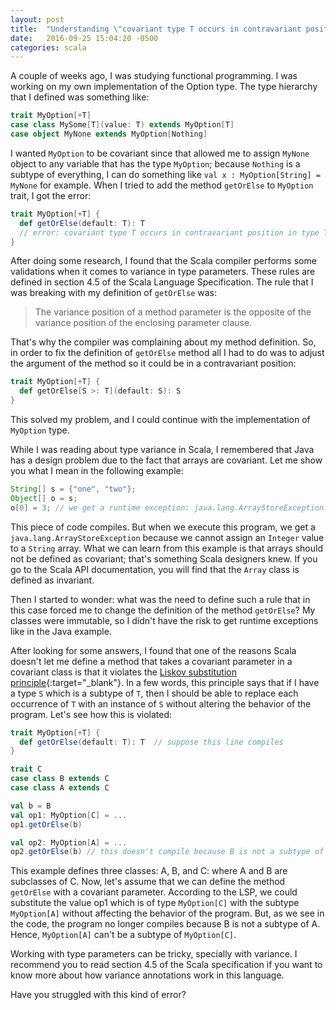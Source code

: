 ```yaml
---
layout: post
title:  "Understanding \"covariant type T occurs in contravariant position\" error"
date:   2016-09-25 15:04:20 -0500
categories: scala
---
```

A couple of weeks ago, I was studying functional programming. I was working on my own implementation of the Option type. The type hierarchy that I defined was something like:

```scala
trait MyOption[+T]
case class MySome[T](value: T) extends MyOption[T]
case object MyNone extends MyOption[Nothing]
```
I wanted `MyOption` to be covariant since that allowed me to assign `MyNone` object to any variable that has the type `MyOption`; because `Nothing` is a subtype of everything, I can do something like `val x : MyOption[String] = MyNone` for example. When I tried to add the method `getOrElse` to `MyOption` trait, I got the error:

```scala
trait MyOption[+T] {
  def getOrElse(default: T): T 
  // error: covariant type T occurs in contravariant position in type T of value default
}
```
<!--description-->

After doing some research, I found that the Scala compiler performs some validations when it comes to variance in type parameters. These rules are defined in section 4.5 of the Scala Language Specification. The rule that I was breaking with my definition of `getOrElse` was:

> The variance position of a method parameter is the opposite of the variance position of the enclosing parameter clause.

That's why the compiler was complaining about my method definition. So, in order to fix the definition of `getOrElse` method all I had to do was to adjust the argument of the method so it could be in a contravariant position:

```scala
trait MyOption[+T] {
  def getOrElse[S >: T](default: S): S
}
```

This solved my problem, and I could continue with the implementation of `MyOption` type.

While I was reading about type variance in Scala, I remembered that Java has a design problem due to the fact that arrays are covariant. Let me show you what I mean in the following example:

```java
String[] s = {"one", "two"};
Object[] o = s;
o[0] = 3; // we get a runtime exception: java.lang.ArrayStoreException: java.lang.Integer
```
This piece of code compiles. But when we execute this program, we get a `java.lang.ArrayStoreException` because we cannot assign an `Integer` value to a `String` array. What we can learn from this example is that arrays should not be defined as covariant; that's something Scala designers knew. If you go to the Scala API documentation, you will find that the `Array` class is defined as invariant.

Then I started to wonder: what was the need to define such a rule that in this case forced me to change the definition of the method `getOrElse`? My classes were immutable, so I didn't have the risk to get runtime exceptions like in the Java example.

After looking for some answers, I found that one of the reasons Scala doesn't let me define a method that takes a covariant parameter in a covariant class is that it violates the [Liskov substitution principle](https://en.wikipedia.org/wiki/Liskov_substitution_principle){:target="_blank"}. In a few words, this principle says that if I have a type `S` which is a subtype of `T`, then I should be able to replace each occurrence of `T` with an instance of `S` without altering the behavior of the program. Let's see how this is violated:

```scala
trait MyOption[+T] {
  def getOrElse(default: T): T  // suppose this line compiles
}

trait C
case class B extends C
case class A extends C

val b = B
val op1: MyOption[C] = ...
op1.getOrElse(b) 

val op2: MyOption[A] = ...
op2.getOrElse(b) // this doesn't compile because B is not a subtype of A!!
```

This example defines three classes: A, B, and C: where A and B are subclasses of C. Now, let's assume that we can define the method `getOrElse` with a covariant parameter. According to the LSP, we could substitute the value op1 which is of type `MyOption[C]` with the subtype `MyOption[A]` without affecting the behavior of the program. But, as we see in the code, the program no longer compiles because B is not a subtype of A. Hence, `MyOption[A]` can't be a subtype of `MyOption[C]`.

Working with type parameters can be tricky, specially with variance. I recommend you to read section 4.5 of the Scala specification if you want to know more about how variance annotations work in this language.

Have you struggled with this kind of error?
